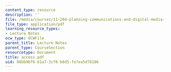 ```yaml
---
content_type: resource
description: ''
file: /media/courses/11-204-planning-communications-and-digital-media-fall-2004/08bb9bf6b1a73cf0b6d5fe7ea5d7b186_access.pdf
file_type: application/pdf
learning_resource_types:
- Lecture Notes
ocw_type: OCWFile
parent_title: Lecture Notes
parent_type: CourseSection
resourcetype: Document
title: access.pdf
uid: 08bb9bf6-b1a7-3cf0-b6d5-fe7ea5d7b186
---
```

